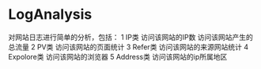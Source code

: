 # LogAnalysis
对网站日志进行简单的分析，包括：
1 IP类
  访问该网站的IP数
  访问该网站产生的总流量
2 PV类
  访问该网站的页面统计
3 Refer类
  访问该网站的来源网站统计
4 Expolore类
  访问该网站的浏览器
5 Address类
  访问该网站的ip所属地区
